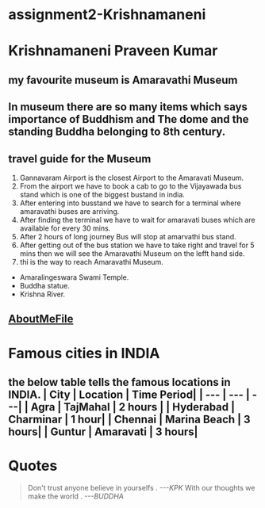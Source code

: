 # assignment2-Krishnamaneni
# Krishnamaneni Praveen Kumar
## my favourite museum is Amaravathi Museum
 In museum there are so many items which says importance of **Buddhism** and **The dome and the standing Buddha** belonging to 8th century.
---

## travel guide for the Museum
1. Gannavaram Airport is the closest Airport to the Amaravati Museum.
2. From  the airport we have to book a cab to go to the Vijayawada bus stand which is one of the biggest bustand in india.
3. After entering into busstand we have to search for a terminal where amaravathi buses are arriving.
4. After finding the terminal we have to wait for amaravati buses which are available for every 30 mins.
5. After 2 hours of long journey Bus will stop at amarvathi bus stand.
6. After getting out of the bus station we have to take right and travel for 5 mins then we will see the Amaravathi Museum on the lefft hand side.
7. thi  is the way to reach Amaravathi Museum.

* Amaralingeswara Swami Temple.
* Buddha statue.
* Krishna River.

[AboutMeFile](AboutMe.md)
---
# Famous cities in INDIA
the below table tells the famous locations in INDIA.
| City | Location | Time Period|
| --- | --- | ---|
| Agra | TajMahal | 2 hours |
| Hyderabad | Charminar | 1 hour|
| Chennai | Marina Beach | 3 hours|
| Guntur | Amaravati | 3 hours|
---
# Quotes
>  Don't trust anyone believe in yourselfs . *---KPK*
> With our thoughts we make the world . *---BUDDHA*